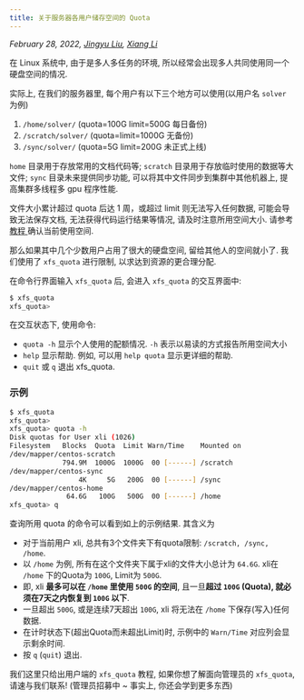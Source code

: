 ```yaml
---
title: 关于服务器各用户储存空间的 Quota
---
```


*February 28, 2022, [Jingyu Liu](mailto:381258337@qq.com), [Xiang Li](mailto:646873166@qq.com)*

在 Linux 系统中, 由于是多人多任务的环境, 所以经常会出现多人共同使用同一个硬盘空间的情况.

实际上, 在我们的服务器里, 每个用户有以下三个地方可以使用(以用户名 `solver` 为例)

1. `/home/solver/` (quota=100G limit=500G 每日备份)
2. `/scratch/solver/` (quota=limit=1000G 无备份)
3. `/sync/solver/` (quota=5G limit=200G 未正式上线)

`home` 目录用于存放常用的文档代码等; `scratch` 目录用于存放临时使用的数据等大文件; `sync` 目录未来提供同步功能, 可以将其中文件同步到集群中其他机器上, 提高集群多线程多 gpu 程序性能.

文件大小累计超过 quota 后达 1 周，或超过 limit 则无法写入任何数据, 可能会导致无法保存文档, 无法获得代码运行结果等情况, 请及时注意所用空间大小. 请参考 <a class="one" href="xfs-quota"> 教程 </a> 确认当前使用空间.

那么如果其中几个少数用户占用了很大的硬盘空间, 留给其他人的空间就小了.
我们使用了 `xfs_quota` 进行限制, 以求达到资源的更合理分配.

<!-- 你可以通过 `xfs_quota -x -c <command> <mount_point>` 来使用 xfs_quota. 这里 command 为要输入的指令, mount_point 为挂载目录(不是必须的); 参数 `-x` 表示进入专家模式, 这样后续才能够加入 `-c` 的指令参数; 参数 `-c `后面加的就是指令. 也可以先输入 `xfs_quota`, 然后再输入指令. 我们主要学习可以输入的指令. -->

<!-- `print` 列出目前主机内的文件系统参数等数据. -->

<!-- `df` 请看下面的 `free` 命令. -->

在命令行界面输入 `xfs_quota` 后, 会进入 `xfs_quota` 的交互界面中:

```bash
$ xfs_quota
xfs_quota>
```

在交互状态下, 使用命令:

- `quota -h` 显示个人使用的配额情况. `-h` 表示以易读的方式报告所用空间大小
- `help` 显示帮助. 例如, 可以用 `help quota` 显示更详细的帮助.
- `quit` 或 `q` 退出 xfs_quota.

### 示例

```bash
$ xfs_quota
xfs_quota>
xfs_quota> quota -h
Disk quotas for User xli (1026)
Filesystem   Blocks  Quota  Limit Warn/Time    Mounted on
/dev/mapper/centos-scratch
             794.9M  1000G  1000G  00 [------] /scratch
/dev/mapper/centos-sync
                 4K     5G   200G  00 [------] /sync
/dev/mapper/centos-home
              64.6G   100G   500G  00 [------] /home
xfs_quota> q
```

查询所用 quota 的命令可以看到如上的示例结果. 其含义为

- 对于当前用户 xli, 总共有3个文件夹下有quota限制: `/scratch, /sync, /home`.
- 以 `/home` 为例, 所有在这个文件夹下属于xli的文件大小总计为 `64.6G`. xli在 `/home` 下的Quota为 `100G`, Limit为 `500G`.
- 即, xli **最多可以在 `/home` 里使用 `500G` 的空间**, 且一旦**超过 `100G` (Quota), 就必须在7天之内恢复到 `100G` 以下**.
- 一旦超出 `500G`, 或是连续7天超出 `100G`, xli 将无法在 `/home` 下保存(写入)任何数据.
- 在计时状态下(超出Quota而未超出Limit)时, 示例中的 `Warn/Time` 对应列会显示剩余时间.
- 按 `q` (`quit`) 退出.

<!-- 下面是一些常用的接在 `quota` 命令后的参数: -->
<!-- - `-h` 以易读的方式报告所用空间大小 -->
<!-- - `-g` 指定用户组(名称或ID) -->
<!-- - `-p` 指定具体的项目 (名称或 ID ) -->
<!-- - `-u` 指定用户名 -->
<!-- - `-b` 展示已经使用的blocks -->
<!-- - `-i` 展示已经使用的 inodes -->
<!-- - `-r` 显示使用的实时 blocks 的数量 -->
<!-- - `-n` 跳过标识符到名称的转换, 只报告 ID -->
<!-- - `-N` 取消标题 -->
<!-- - `-v` 增加报告的长度 -->
<!-- - `-f <file>` 将输出写入到文件file. -->

<!-- `free` 报告文件系统使用情况. 下面是一些参数: `-b`; `-i`; `-r`; `-h`; `-N`; `-f <file>`. -->

我们这里只给出用户端的 `xfs_quota` 教程, 如果你想了解面向管理员的 `xfs_quota`, 请速与我们联系! (管理员招募中 ~ 事实上, 你还会学到更多东西)
